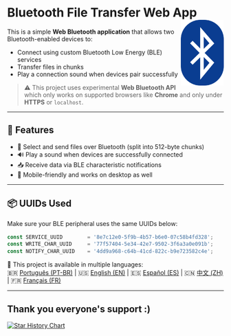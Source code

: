 # Bluetooth File Transfer Web App <img src="./public/favicon-32x32.png" align="right" width="100">

This is a simple **Web Bluetooth application** that allows two Bluetooth-enabled devices to:

- Connect using custom Bluetooth Low Energy (BLE) services
- Transfer files in chunks
- Play a connection sound when devices pair successfully

> ⚠️ This project uses experimental **Web Bluetooth API** which only works on supported browsers like **Chrome** and only under **HTTPS** or `localhost`.

---

## 🔧 Features

- 📂 Select and send files over Bluetooth (split into 512-byte chunks)
- 🔊 Play a sound when devices are successfully connected
- 📥 Receive data via BLE characteristic notifications
- 📱 Mobile-friendly and works on desktop as well

---

## 📦 UUIDs Used

Make sure your BLE peripheral uses the same UUIDs below:

```js
const SERVICE_UUID        = '8e7c12e0-5f9b-4b57-b6e0-07c58b4fd328';
const WRITE_CHAR_UUID     = '77f57404-5e34-42e7-9502-3f6a3a0e091b';
const NOTIFY_CHAR_UUID    = '4dd9a968-c64b-41cd-822c-b9e723582c4e';
```

📘 This project is available in multiple languages:  
🇧🇷 [Português (PT-BR)](README-ptbr.md) | 🇺🇸 [English (EN)](README.md) | 🇪🇸 [Español (ES)](README-es.md) | 🇨🇳 [中文 (ZH)](README-zh.md) | 🇫🇷 [Français (FR)](README-fr.md)

---

## Thank you everyone's support :) 
[![Star History Chart](https://api.star-history.com/svg?repos=erikraft/Bluetooth-Center&type=Date)](https://star-history.com/#erikraft/Bluetooth-Center&Date)
